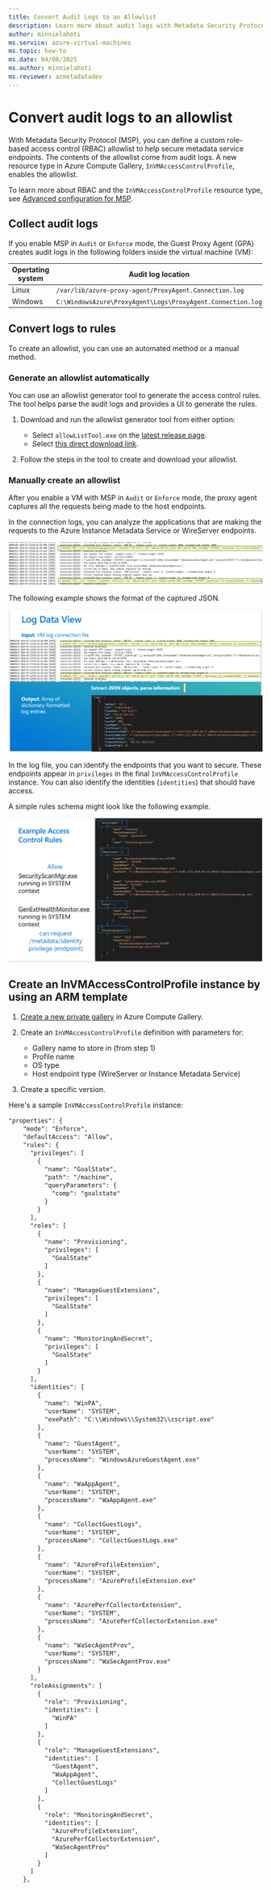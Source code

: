 ```yaml
---
title: Convert Audit Logs to an Allowlist
description: Learn more about audit logs with Metadata Security Protocol (MSP).
author: minnielahoti
ms.service: azure-virtual-machines
ms.topic: how-to
ms.date: 04/08/2025
ms.author: minnielahoti
ms.reviewer: azmetadatadev
---
```


# Convert audit logs to an allowlist

With Metadata Security Protocol (MSP), you can define a custom role-based access control (RBAC) allowlist to help secure metadata service endpoints. The contents of the allowlist come from audit logs. A new resource type in Azure Compute Gallery, `InVMAccessControlProfile`, enables the allowlist.

To learn more about RBAC and the `InVMAccessControlProfile` resource type, see [Advanced configuration for MSP](../advanced-configuration.md).

## Collect audit logs

If you enable MSP in `Audit` or `Enforce` mode, the Guest Proxy Agent (GPA) creates audit logs in the following folders inside the virtual machine (VM):

| Opertating system | Audit log location |
|--|--|
| Linux | `/var/lib/azure-proxy-agent/ProxyAgent.Connection.log` |
| Windows | `C:\WindowsAzure\ProxyAgent\Logs\ProxyAgent.Connection.log` |

## Convert logs to rules

To create an allowlist, you can use an automated method or a manual method.

### Generate an allowlist automatically

You can use an allowlist generator tool to generate the access control rules. The tool helps parse the audit logs and provides a UI to generate the rules.

1. Download and run the allowlist generator tool from either option:

   - Select `allowListTool.exe` on the [latest release page](https://github.com/Azure/GuestProxyAgent/releases/latest).
   - Select [this direct download link](https://github.com/Azure/GuestProxyAgent/releases/latest/download/allowListTool.exe).

1. Follow the steps in the tool to create and download your allowlist.

### Manually create an allowlist

After you enable a VM with MSP in `Audit` or `Enforce` mode, the proxy agent captures all the requests being made to the host endpoints.

In the connection logs, you can analyze the applications that are making the requests to the Azure Instance Metadata Service or WireServer endpoints.

[![Screenshot of connection logs.](../images/create-shared-image-gallery/status-log.png)](../images/create-shared-image-gallery/status-log.png#lightbox)

The following example shows the format of the captured JSON.

[![Screenshot of audit logs with captured JSON.](../images/create-shared-image-gallery/parse-json-from-logs.png)](../images/create-shared-image-gallery/parse-json-from-logs.png#lightbox)

In the log file, you can identify the endpoints that you want to secure. These endpoints appear in `privileges` in the final `InVMAccessControlProfile` instance. You can also identify the identities (`identities`) that should have access.

A simple rules schema might look like the following example.

[![Screenshot of a simple rules schema.](../images/create-shared-image-gallery/example-access-control-rules.png)](../images/create-shared-image-gallery/example-access-control-rules.png#lightbox)

## Create an InVMAccessControlProfile instance by using an ARM template

1. [Create a new private gallery](/azure/virtual-machines/create-gallery) in Azure Compute Gallery.

1. Create an `InVMAccessControlProfile` definition with parameters for:

    - Gallery name to store in (from step 1)
    - Profile name
    - OS type
    - Host endpoint type (WireServer or Instance Metadata Service)

1. Create a specific version.

Here's a sample `InVMAccessControlProfile` instance:

```
"properties": {
    "mode": "Enforce",
    "defaultAccess": "Allow",
    "rules": {
      "privileges": [
        {
          "name": "GoalState",
          "path": "/machine",
          "queryParameters": {
            "comp": "goalstate"
          }
        }
      ],
      "roles": [
        {
          "name": "Provisioning",
          "privileges": [
            "GoalState"
          ]
        },
        {
          "name": "ManageGuestExtensions",
          "privileges": [
            "GoalState"
          ]
        },
        {
          "name": "MonitoringAndSecret",
          "privileges": [
            "GoalState"
          ]
        }
      ],
      "identities": [
        {
          "name": "WinPA",
          "userName": "SYSTEM",
          "exePath": "C:\\Windows\\System32\\cscript.exe"
        },
        {
          "name": "GuestAgent",
          "userName": "SYSTEM",
          "processName": "WindowsAzureGuestAgent.exe"
        },
        {
          "name": "WaAppAgent",
          "userName": "SYSTEM",
          "processName": "WaAppAgent.exe"
        },
        {
          "name": "CollectGuestLogs",
          "userName": "SYSTEM",
          "processName": "CollectGuestLogs.exe"
        },
        {
          "name": "AzureProfileExtension",
          "userName": "SYSTEM",
          "processName": "AzureProfileExtension.exe"
        },
        {
          "name": "AzurePerfCollectorExtension",
          "userName": "SYSTEM",
          "processName": "AzurePerfCollectorExtension.exe"
        },
        {
          "name": "WaSecAgentProv",
          "userName": "SYSTEM",
          "processName": "WaSecAgentProv.exe"
        }
      ],
      "roleAssignments": [
        {
          "role": "Provisioning",
          "identities": [
            "WinPA"
          ]
        },
        {
          "role": "ManageGuestExtensions",
          "identities": [
            "GuestAgent",
            "WaAppAgent",
            "CollectGuestLogs"
          ]
        },
        {
          "role": "MonitoringAndSecret",
          "identities": [
            "AzureProfileExtension",
            "AzurePerfCollectorExtension",
            "WaSecAgentProv"
          ]
        }
      ]
    },
```
